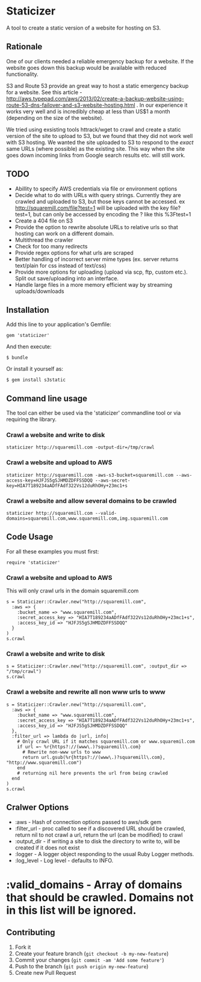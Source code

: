# Staticizer

A tool to create a static version of a website for hosting on S3.

## Rationale

One of our clients needed a reliable emergency backup for a
website. If the website goes down this backup would be available
with reduced functionality.

S3 and Route 53 provide an great way to host a static emergency backup for a website.
See this article - http://aws.typepad.com/aws/2013/02/create-a-backup-website-using-route-53-dns-failover-and-s3-website-hosting.html 
. In our experience it works very well and is incredibly cheap at less than US$1 a month (depending on the size of the website).

We tried using exsisting tools httrack/wget to crawl and create a static version
of the site to upload to S3, but we found that they did not work well with S3 hosting. 
We wanted the site uploaded to S3 to respond to the *exact* same URLs (where possible) as 
the existing site. This way when the  site goes down incoming links from Google search 
results etc. will still work.

## TODO

* Abillity to specify AWS credentials via file or environment options
* Decide what to do with URLs with query strings. Currently they are crawled and uploaded to S3, but those keys cannot be accessed. ex http://squaremill.com/file?test=1 will be uploaded with the key file?test=1, but can only be accessed by encoding the ? like this %3Ftest=1
* Create a 404 file on S3
* Provide the option to rewrite absolute URLs to relative urls so that hosting can work on a different domain.
* Multithread the crawler
* Check for too many redirects
* Provide regex options for what urls are scraped
* Better handling of incorrect server mime types (ex. server returns text/plain for css instead of text/css)
* Provide more options for uploading (upload via scp, ftp, custom etc.). Split out save/uploading into an interface.
* Handle large files in a more memory efficient way by streaming uploads/downloads

## Installation

Add this line to your application's Gemfile:

    gem 'staticizer'

And then execute:

    $ bundle

Or install it yourself as:

    $ gem install s3static

## Command line usage

The tool can either be used via the 'staticizer' commandline tool or via requiring the library.


### Crawl a website and write to disk

    staticizer http://squaremill.com -output-dir=/tmp/crawl

### Crawl a website and upload to AWS

    staticizer http://squaremill.com -aws-s3-bucket=squaremill.com --aws-access-key=HJFJS5gSJHMDZDFFSSDQQ --aws-secret-key=HIA7T189234aADfFAdf322Vs12duRhOHy+23mc1+s

### Crawl a website and allow several domains to be crawled

    staticizer http://squaremill.com --valid-domains=squaremill.com,www.squaremill.com,img.squaremill.com

## Code Usage

For all these examples you must first:

    require 'staticizer'

### Crawl a website and upload to AWS

This will only crawl urls in the domain squaremill.com

    s = Staticizer::Crawler.new("http://squaremill.com",
      :aws => {
        :bucket_name => "www.squaremill.com",
        :secret_access_key => "HIA7T189234aADfFAdf322Vs12duRhOHy+23mc1+s",
        :access_key_id => "HJFJS5gSJHMDZDFFSSDQQ"
      }
    )
    s.crawl

### Crawl a website and write to disk

    s = Staticizer::Crawler.new("http://squaremill.com", :output_dir => "/tmp/crawl")
    s.crawl

### Crawl a website and rewrite all non www urls to www

    s = Staticizer::Crawler.new("http://squaremill.com",
      :aws => {
        :bucket_name => "www.squaremill.com",
        :secret_access_key => "HIA7T189234aADfFAdf322Vs12duRhOHy+23mc1+s",
        :access_key_id => "HJFJS5gSJHMDZDFFSSDQQ"
      },
      :filter_url => lambda do |url, info|
        # Only crawl URL if it matches squaremill.com or www.squaremil.com
        if url =~ %r{https?://(www\.)?squaremill\.com}
          # Rewrite non-www urls to www
          return url.gsub(%r{https?://(www\.)?squaremill\.com}, "http://www.squaremill.com")
        end
        # returning nil here prevents the url from being crawled
      end
    )
    s.crawl

## Cralwer Options

* :aws - Hash of connection options passed to aws/sdk gem
* :filter_url - proc called to see if a discovered URL should be crawled, return nil to not crawl a url, return the url (can be modified) to crawl
* :output_dir - if writing a site to disk the directory to write to, will be created if it does not exist
* :logger - A logger object responding to the usual Ruby Logger methods.
* :log_level - Log level - defaults to INFO.
# :valid_domains - Array of domains that should be crawled. Domains not in this list will be ignored.

## Contributing

1. Fork it
2. Create your feature branch (`git checkout -b my-new-feature`)
3. Commit your changes (`git commit -am 'Add some feature'`)
4. Push to the branch (`git push origin my-new-feature`)
5. Create new Pull Request
